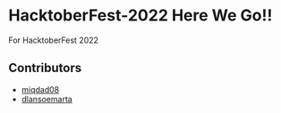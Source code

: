 # HacktoberFest-2022 Here We Go!!
For HacktoberFest 2022

## Contributors
* [miqdad08](https://github.com/miqdad08)
* [dlansoemarta](https://github.com/dlansoemarta)
